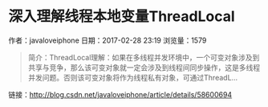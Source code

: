 # 深入理解线程本地变量ThreadLocal
作者：javaloveiphone
日期：2017-02-28 23:19
浏览量：1579
> 简介：ThreadLocal理解：如果在多线程并发环境中，一个可变对象涉及到共享与竞争，那么该可变对象就一定会涉及到线程间同步操作，这是多线程并发问题。否则该可变对象将作为线程私有对象，可通过ThreadL...

 链接：http://blog.csdn.net/javaloveiphone/article/details/58600694

